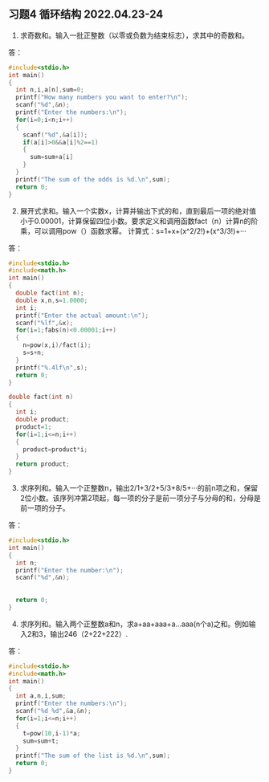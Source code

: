 ## 习题4 循环结构 2022.04.23-24

1. 求奇数和。输入一批正整数（以零或负数为结束标志），求其中的奇数和。

答：
```C
#include<stdio.h>
int main()
{
  int n,i,a[n],sum=0;
  printf("How many numbers you want to enter?\n");
  scanf("%d",&n);
  printf("Enter the numbers:\n");
  for(i=0;i<n;i++)
  {
    scanf("%d",&a[i]);
    if(a[i]>0&&a[i]%2==1)
    {
      sum=sum+a[i]
    }
  }
  printf("The sum of the odds is %d.\n",sum);
  return 0;
}
```

2. 展开式求和。输入一个实数x，计算并输出下式的和，直到最后一项的绝对值小于0.00001，计算保留四位小数。要求定义和调用函数fact（n）计算n的阶乘，可以调用pow（）函数求幂。
计算式：s=1+x+(x^2/2!)+(x^3/3!)+···

答：
```C
#include<stdio.h>
#include<math.h>
int main()
{
  double fact(int n);
  double x,n,s=1.0000;
  int i;
  printf("Enter the actual amount:\n");
  scanf("%lf",&x);
  for(i=1;fabs(n)<0.00001;i++)
  {
    n=pow(x,i)/fact(i);
    s=s+n;
  }
  printf("%.4lf\n",s);
  return 0;
}

double fact(int n)
{
  int i;
  double product;
  product=1;
  for(i=1;i<=n;i++)
  {
    product=product*i;
  }
  return product;
}
```

3. 求序列和。输入一个正整数n，输出2/1+3/2+5/3+8/5+···的前n项之和，保留2位小数。该序列冲第2项起，每一项的分子是前一项分子与分母的和，分母是前一项的分子。

答：
```C
#include<stdio.h>
int main()
{
  int n;
  printf("Enter the number:\n");
  scanf("%d",&n);
  
  
  return 0;
}
```

4. 求序列和。输入两个正整数a和n，求a+aa+aaa+a...aaa(n个a)之和。例如输入2和3，输出246（2+22+222）.

答：
```C
#include<stdio.h>
#include<math.h>
int main()
{
  int a,n,i,sum;
  printf("Enter the numbers:\n");
  scanf("%d %d",&a,&n);
  for(i=1;i<=n;i++)
  {
    t=pow(10,i-1)*a;
    sum=sum+t;
  }
  printf("The sum of the list is %d.\n",sum);
  return 0;
}
```

